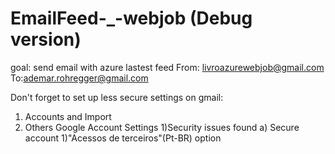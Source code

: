# EmailFeed-_-webjob  (Debug version)
goal: send email with azure lastest feed
From: livroazurewebjob@gmail.com
To:ademar.rohregger@gmail.com

Don't forget to set up less secure settings on gmail:

1) Accounts and Import
  1) Others Google Account Settings
    1)Security issues found
      a) Secure account
          1)"Acessos de terceiros"(Pt-BR) option
          
          
          
